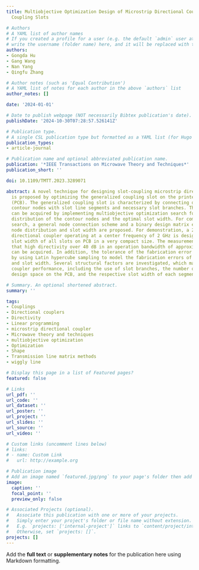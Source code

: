 ```yaml
---
title: Multiobjective Optimization Design of Microstrip Directional Coupler With Generalized
  Coupling Slots

# Authors
# A YAML list of author names
# If you created a profile for a user (e.g. the default `admin` user at `content/authors/admin/`), 
# write the username (folder name) here, and it will be replaced with their full name and linked to their profile.
authors:
- Gongda Hu
- Gang Wang
- Nan Yang
- Qingfu Zhang

# Author notes (such as 'Equal Contribution')
# A YAML list of notes for each author in the above `authors` list
author_notes: []

date: '2024-01-01'

# Date to publish webpage (NOT necessarily Bibtex publication's date).
publishDate: '2024-10-30T07:28:57.526141Z'

# Publication type.
# A single CSL publication type but formatted as a YAML list (for Hugo requirements).
publication_types:
- article-journal

# Publication name and optional abbreviated publication name.
publication: '*IEEE Transactions on Microwave Theory and Techniques*'
publication_short: ''

doi: 10.1109/TMTT.2023.3289071

abstract: A novel technique for designing slot-coupling microstrip directional coupler
  is proposed by optimizing the generalized coupling slot on the printed circuit board
  (PCB). The generalized coupling slot is characterized by connecting distributed
  contour nodes with slot line segments and necessary slot branches. The optimal slot
  can be acquired by implementing multiobjective optimization search for the optimal
  distribution of the contour nodes and the optimal slot width. For computer optimization
  search, a general node connection scheme and a binary design matrix encoding the
  node distribution and slot width are proposed. For demonstration, a 20-dB microstrip
  directional coupler operating at a center frequency of 2 GHz is designed with uniform
  slot width of all slots on PCB in a very compact size. The measurement indicates
  that high directivity over 40 dB in an operation bandwidth of approximately 53%
  can be acquired. In addition, the tolerance of the fabrication error is analyzed
  by using Latin hypercube sampling to model the fabrication errors of node distribution
  and slot width. Several structural factors are investigated, which may affect the
  coupler performance, including the use of slot branches, the number of nodes, the
  design space on the PCB, and the respective slot width of each segment. © 2023 IEEE.

# Summary. An optional shortened abstract.
summary: ''

tags:
- Couplings
- Directional couplers
- Directivity
- Linear programming
- microstrip directional coupler
- Microwave theory and techniques
- multiobjective optimization
- Optimization
- Shape
- Transmission line matrix methods
- wiggly line

# Display this page in a list of Featured pages?
featured: false

# Links
url_pdf: ''
url_code: ''
url_dataset: ''
url_poster: ''
url_project: ''
url_slides: ''
url_source: ''
url_video: ''

# Custom links (uncomment lines below)
# links:
# - name: Custom Link
#   url: http://example.org

# Publication image
# Add an image named `featured.jpg/png` to your page's folder then add a caption below.
image:
  caption: ''
  focal_point: ''
  preview_only: false

# Associated Projects (optional).
#   Associate this publication with one or more of your projects.
#   Simply enter your project's folder or file name without extension.
#   E.g. `projects: ['internal-project']` links to `content/project/internal-project/index.md`.
#   Otherwise, set `projects: []`.
projects: []
---
```


Add the **full text** or **supplementary notes** for the publication here using Markdown formatting.
